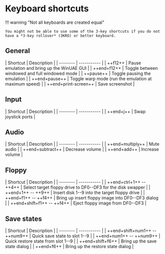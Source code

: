 # Keyboard shortcuts

!!! warning "Not all keyboards are created equal"

    You might not be able to use some of the 3-key shortcuts if you do not
    have a *3-key rollover* (3KRO) or better keyboard.

## General

<div class="compact" markdown>
| Shortcut                   | Description                                           |
| --------                   | -----------                                           |
| ++f12++                    | Pause emulation and bring up the WinUAE GUI           |
| ++end+f12++                | Toggle between windowed and full windowed mode        |
| ++pause++                  | Toggle pausing the emulation                          |
| ++end+pause++              | Toggle warp mode (run the emulation at maximum speed) |
| ++end+print-screen++       | Save screenshot                                       |
</div>


## Input

<div class="compact" markdown>
| Shortcut                   | Description         |
| --------                   | -----------         |
| ++end+j++                  | Swap joystick ports |
</div>


## Audio

<div class="compact" markdown>
| Shortcut                   | Description     |
| --------                   | -----------     |
| ++end+multiply++           | Mute audio      |
| ++end+subtract++           | Decrease volume |
| ++end+add++                | Increase volume |
</div>


## Floppy

<div class="compact" markdown>
| Shortcut                   | Description                                                 |
| --------                   | -----------                                                 |
| ++end+ctrl+1++ -- ++4++    | Select target floppy drive to DF0--DF3 for the disk swapper |
| ++end+1++ -- ++9++         | Insert disk 1--9 into the target floppy drive             |
| ++end+f1++ -- ++f4++       | Bring up insert floppy image into DF0--DF3 dialog           |
| ++end+shift+f1++ -- ++f4++ | Eject floppy image from DF0--DF3                            |
</div>


## Save states

<div class="compact" markdown>
| Shortcut                       | Description                        |
| --------                       | -----------                        |
| ++end+shift+num1++ -- ++num9++ | Quick save state to slot 1--9      |
| ++end+num1++ -- ++num9++       | Quick restore state from slot 1--9 |
| ++end+shift+f6++               | Bring up the save state dialog         |
| ++end+f6++                     | Bring up the restore state dialog      |
</div>

